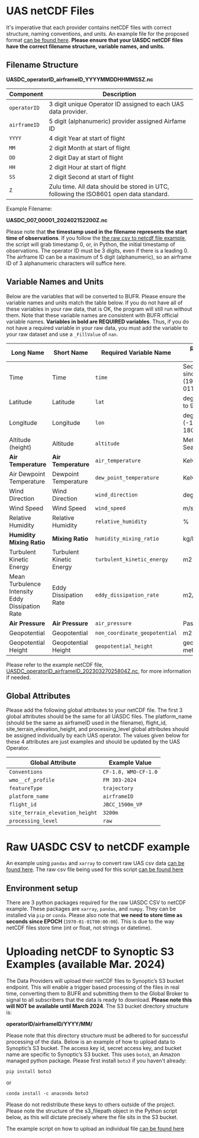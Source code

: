 
# UAS netCDF Files
It's imperative that each provider contains netCDF files with correct structure, naming conventions, and units. An example file for the proposed format [can be found here](../nc2bufr/UASDC_operatorID_airframeID_20230327025804Z.nc). **Please ensure that your UASDC netCDF files have the correct filename structure, variable names, and units.**

## Filename Structure

**UASDC_operatorID_airframeID_YYYYMMDDHHMMSSZ.nc**

| Component        | Description                                                                                     |
|------------------|-------------------------------------------------------------------------------------------------|
| `operatorID`     | 3 digit unique Operator ID assigned to each UAS data provider.                                                   |
| `airframeID`     | 5 digit (alphanumeric) provider assigned Airfame ID                                       |
| `YYYY`           | 4 digit Year at start of flight                                                                                |
| `MM`             | 2 digit Month at start of flight                                                                                  |
| `DD`             | 2 digit Day at start of flight                                                                                    |
| `HH`             | 2 digit Hour at start of flight                                                                                   |
| `SS`             | 2 digit Second at start of flight                                                                                 |
| `Z`              | Zulu time. All data should be stored in UTC, following the ISO8601 open data standard.         |

Example Filename:

**UASDC_007_00001_202402152200Z.nc**

Please note that **the timestamp used in the filename represents the start time of observations**. If you follow the [the raw csv to netcdf file example](raw_csv_to_netCDF.py), the script will grab timestamp 0, or, in Python, the initial timestamp of observations. The operator ID must be 3 digits, even if there is a leading 0. The airframe ID can be a maximum of 5 digit (alphanumeric), so an airframe ID of 3 alphanumeric characters will suffice here.

## Variable Names and Units

Below are the variables that will be converted to BUFR. Please ensure the variable names and units match the table below. If you do not have all of these variables in your raw data, that is OK, the program will still run without them. Note that these variable names are consistent with BUFR official variable names. **Variables in bold are REQUIRED variables**. Thus, if you do not have a required variable in your raw data, you must add the variable to your raw dataset and use a `_FillValue` of `nan`. 

| Long Name                                          | Short Name                                          | Required Variable Name                               | Required Units        |
|----------------------------------------------------|----------------------------------------------------|------------------------------------------------------|-----------------------|
| Time                                               | Time                                               | `time`                                               | Seconds since EPOCH (1970-01-01T00:00:00) | 
| Latitude                                           | Latitude                                           | `lat`                                           | degrees (-90 to 90)   |
| Longitude                                          | Longitude                                          | `lon`                                          | degrees (-180 to 180) |
| Altitude (height)                                  | Altitude                              | `altitude`                                             | Meters Above Sea Level               |
| **Air Temperature**                                    | **Air Temperature**                                    | `air_temperature`                                     | Kelvin                |
| Air Dewpoint Temperature                               | Dewpoint Temperature                               | `dew_point_temperature`                                | Kelvin                |
| Wind Direction                                     | Wind Direction                                     | `wind_direction`                                      | degrees               |
| Wind Speed                                         | Wind Speed                                         | `wind_speed`                                          | m/s                   |
| Relative Humidity                                  | Relative Humidity                                  | `relative_humidity`                                   | %                     |
| **Humidity Mixing Ratio**                              | **Mixing Ratio**                                       | `humidity_mixing_ratio`                                        | kg/kg                 |
| Turbulent Kinetic Energy                           | Turbulent Kinetic Energy                           | `turbulent_kinetic_energy`                             | m2 s-2                |
| Mean Turbulence Intensity Eddy Dissipation Rate    | Eddy Dissipation Rate                              | `eddy_dissipation_rate`                               | m2/3 s-1              |
| **Air Pressure**                                       | **Air Pressure**                                       | `air_pressure`                                           | Pascals               |
| Geopotential                                       | Geopotential                                       | `non_coordinate_geopotential`                          | m2 s-2                |
| Geopotential Height                                | Geopotential Height                                | `geopotential_height`                                 | geopotential meters   |


Please refer to the example netCDF file, [UASDC_operatorID_airframeID_20230327025804Z.nc](../nc2bufr/UASDC_operatorID_airframeID_20230327025804Z.nc), for more information if needed. 

## Global Attributes

Please add the following global attributes to your netCDF file. The first 3 global attributes should be the same for all UASDC files. The platform_name (should be the same as airframeID used in the filename), flight_id, site_terrain_elevation_height, and processing_level global attributes should be assigned individually by each UAS operator. The values given below for these 4 attributes are just examples and should be updated by the UAS Operator.

| Global Attribute   | Example Value          |
|-------------------|------------------------|
| `Conventions`     | `CF-1.8, WMO-CF-1.0`   |
| `wmo__cf_profile` | `FM 303-2024`      |
| `featureType`     | `trajectory`     |
| `platform_name`   | `airframeID`       |
| `flight_id`       | `JBCC_1500m_VP`        |
| `site_terrain_elevation_height`| `3200m` | 
| `processing_level`| `raw`                  |



# Raw UASDC CSV to netCDF example

An example using `pandas` and `xarray` to convert raw UAS csv data [can be found here](raw_csv_to_netCDF.py). The raw csv file being used for this script [can be found here](raw_uasdc.csv)

## Environment setup

There are 3 python packages required for the raw UASDC CSV to netCDF example. These packages are `xarray`, `pandas`, and `numpy`. They can be installed via `pip` or `conda`. Please also note that **we need to store time as seconds since EPOCH** (`1970-01-01T00:00:00`). This is due to the way netCDF files store time (int or float, not strings or datetime).   

# Uploading netCDF to Synoptic S3 Examples (available Mar. 2024)

The Data Providers will upload their netCDF files to Synoptic’s S3 bucket endpoint.  This will enable a trigger based processing of the files in real time, converting them to BUFR and submitting them to the Global Broker to signal to all subscribers that the data is ready to download. **Please note this will NOT be available until March 2024**. The S3 bucket directory structure is:

**operatorID/airframeID/YYYY/MM/**

Please note that this directory structure must be adhered to for successful processing of the data. Below is an example of how to upload data to Synoptic’s S3 bucket. The access key id, secret access key, and bucket name are specific to Synoptic’s S3 bucket. This uses `boto3`, an Amazon managed python package. Please first install `boto3` if you haven't already:

`pip install boto3`

or 

`conda install -c anaconda boto3`

Please do not redistribute these keys to others outside of the project. Please note the structure of the s3_filepath object in the Python script below, as this will dictate precisely where the file sits in the S3 bucket. 

The example script on how to upload an individual file [can be found here](upload_to_s3.py)
